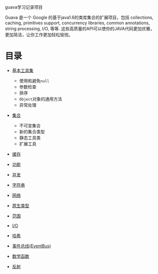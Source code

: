 guava学习记录项目

Guava 是一个 Google 的基于java1.6的类库集合的扩展项目，包括 collections, caching, primitives support, concurrency libraries, common annotations, string processing, I/O, 等等. 这些高质量的API可以使你的JAVA代码更加优雅，更加简洁，让你工作更加轻松愉悦。

目录
===

* [基本工具集](basic-utilities.md)
	+ 使用和避免<code>null</code>
	+ 参数检查
	+ 排序
	+ <code>Object</code>对象的通用方法
	+ 异常处理

* [集合](collections.md)
	+ 不可变集合
	+ 新的集合类型
	+ 静态工具类
	+ 扩展工具
* [缓存](caches.md)
* [功能](functional-idioms.md)
* [并发](concurrency.md)
* [字符串](strings.md)
* [网络](networking.md)
* [原生类型](primitives.md)
* [范围](ranges.md)
* [I/O](io.md)
* [哈希](hash.md)
* [事件总线(EventBus)](eventbus.md)
* [数学函数](math.md)
* [反射](reflection.md)